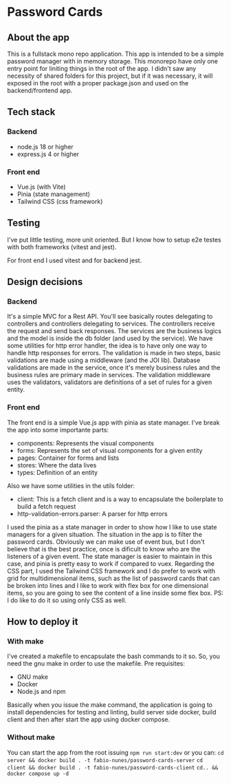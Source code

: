 # Password Cards

## About the app

This is a fullstack mono repo application. This app is intended to be a simple password manager with in memory storage.
This monorepo have only one entry point for liniting things in the root of the app. I didn't saw any necessity of shared folders for this project, but if it was necessary, it will exposed in the root with a proper package.json and used on the backend/frontend app.

## Tech stack

### Backend

* node.js 18 or higher
* express.js 4 or higher

### Front end

* Vue.js (with Vite)
* Pinia (state management)
* Tailwind CSS (css framework)

## Testing

I've put little testing, more unit oriented. But I know how to setup e2e testes with both frameworks (vitest and jest).

For front end I used vitest and for backend jest.

## Design decisions

### Backend

It's a simple MVC for a Rest API. 
You'll see basically routes delegating to controllers and controllers delegating to services. The controllers receive the request and send back responses. The services are the business logics and the model is inside the db folder (and used by the service).
We have some utilities for http error handler, the idea is to have only one way to handle http responses for errors.
The validation is made in two steps, basic validations are made using a middleware (and the JOI lib). Database validations are made in the service, once it's merely business rules and the business rules are primary made in services.
The validation middleware uses the validators, validators are definitions of a set of rules for a given entity.

### Front end

The  front end is a simple Vue.js app with pinia as state manager.
I've break the app into some importante parts:
* components: Represents the visual components
* forms: Represents the set of visual components for a given entity
* pages: Container for forms and lists
* stores: Where the data lives
* types: Definition of an entity

Also we have some utilities in the utils folder:
* client: This is a fetch client and is a way to encapsulate the boilerplate to build a fetch request
* http-validation-errors.parser: A parser for http errors

I used the pinia as a state manager in order to show how I like to use state managers for a given situation. The situation in the app is to filter the password cards. Obviously we can make use of event bus, but I don't believe that is the best practice, once is dificult to know who are the listeners of a given event. The state manager is easier to maintain in this case, and pinia is pretty easy to work if compared to vuex.
Regarding the CSS part, I used the Tailwind CSS framework and I do prefer to work with grid for multidimensional items, such as the list of password cards that can be broken into lines and I like to work with flex box for one dimensional items, so you are going to see the content of a line inside some flex box. PS: I do like to do it so using only CSS as well.

## How to deploy it

### With make
I've created a makefile to encapsulate the bash commands to it so.
So, you need the gnu make in order to use the makefile.
Pre requisites:
* GNU make
* Docker
* Node.js and npm

Basically when you issue the make command, the application is going to install dependencies for testing and linting, build server side docker, build client and then after start the app using docker compose.

### Without make

You can start the app from the root issuing `npm run start:dev` or you can:
`cd server && docker build . -t fabio-nunes/password-cards-server`
`cd client && docker build . -t fabio-nunes/password-cards-client`
`cd.. && docker compose up -d`


